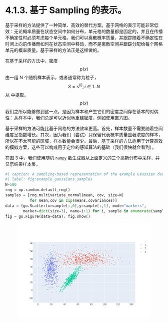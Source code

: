 # 4.1.3. 基于 Sampling 的表示。

基于采样的方法提供了一种简单、高效的替代方案。基于网格的表示可能非常低效：无论概率质量在状态空间中如何分布，单元格的数量都是固定的，并且在传播不确定性时必须考虑每个单元格。我们可以离散概率质量，并跟踪随着不确定性在时间上向前传播而如何在状态空间中移动，而不是离散空间并跟踪分配给每个网格单元的概率质量。基于采样的方法正是这样做的。

在基于采样的方法中，密度$$p(x)$$
由一组 N 个随机样本表示，或者通常称为粒子，$$S={s^{(i)};i\in1..N}$$
从 中提取。$$p(x)$$
我们之所以能够做到这一点，是因为样本和产生它们的密度之间存在基本的对偶性：从样本中，我们总是可以近似地重建密度，例如使用直方图。

基于采样的方法可能比基于网格的方法效率更高。首先，样本数量不需要随着空间维度呈指数增长。其次，因为我们（尝试）只保留代表概率质量显著浓度的样本，所以在不太可能的区域，样本数量会很少。最后，基于采样的方法适用于计算高效的模拟方案，这些可以构成用于定位的感知算法的基础（我们很快就会看到）。

在图 3 中，我们使用随机 `numpy` 数生成器从上面定义的三个高斯分布中采样，并显示结果样本集。

```python
#| caption: A sampling-based representation of the example Gaussian densities.
#| label: fig:example_gaussians_samples
N=500
rng = np.random.default_rng()
samples = [rng.multivariate_normal(mean, cov, size=N)
           for mean,cov in zip(means,covariances)]
data = [go.Scatter(x=sample[:,0],y=sample[:,1], mode="markers",
        marker=dict(size=3), name=i+1) for i, sample in enumerate(samples)]
fig = go.Figure(data=data); fig.show()
```

<figure><img src="../../.gitbook/assets/image (27).png" alt=""><figcaption></figcaption></figure>
